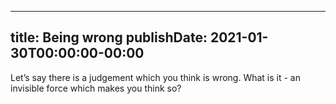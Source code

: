 
---
title: Being wrong
publishDate: 2021-01-30T00:00:00-00:00
---

Let’s say there is a judgement which you think is wrong. What is it - an
invisible force which makes you think so?
